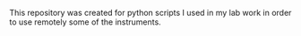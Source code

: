 This repository was created for python scripts I used in my lab work in order to use remotely some of the instruments.
